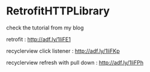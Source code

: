 # RetrofitHTTPLibrary

check the tutorial from my blog

retrofit : http://adf.ly/1liFE1

recyclerview click listener : http://adf.ly/1liFKp

recyclerview refresh with pull down : http://adf.ly/1liFPh
